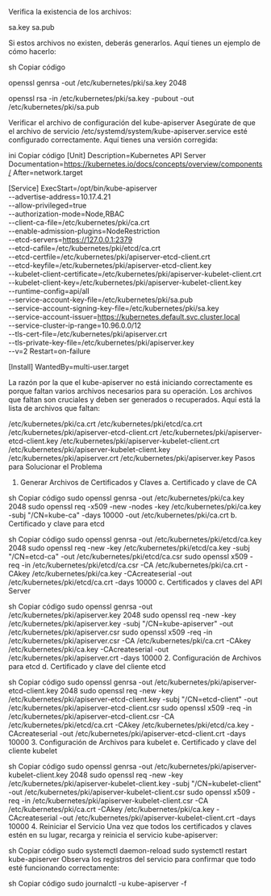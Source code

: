 
Verifica la existencia de los archivos:

sa.key
sa.pub

Si estos archivos no existen, deberás generarlos. Aquí tienes un ejemplo de cómo hacerlo:

sh
Copiar código

openssl genrsa -out /etc/kubernetes/pki/sa.key 2048

openssl rsa -in /etc/kubernetes/pki/sa.key -pubout -out /etc/kubernetes/pki/sa.pub


Verificar el archivo de configuración del kube-apiserver
Asegúrate de que el archivo de servicio /etc/systemd/system/kube-apiserver.service esté configurado correctamente. Aquí tienes una versión corregida:

ini
Copiar código
[Unit]
Description=Kubernetes API Server
Documentation=https://kubernetes.io/docs/concepts/overview/components/
After=network.target

[Service]
ExecStart=/opt/bin/kube-apiserver \
  --advertise-address=10.17.4.21 \
  --allow-privileged=true \
  --authorization-mode=Node,RBAC \
  --client-ca-file=/etc/kubernetes/pki/ca.crt \
  --enable-admission-plugins=NodeRestriction \
  --etcd-servers=https://127.0.0.1:2379 \
  --etcd-cafile=/etc/kubernetes/pki/etcd/ca.crt \
  --etcd-certfile=/etc/kubernetes/pki/apiserver-etcd-client.crt \
  --etcd-keyfile=/etc/kubernetes/pki/apiserver-etcd-client.key \
  --kubelet-client-certificate=/etc/kubernetes/pki/apiserver-kubelet-client.crt \
  --kubelet-client-key=/etc/kubernetes/pki/apiserver-kubelet-client.key \
  --runtime-config=api/all \
  --service-account-key-file=/etc/kubernetes/pki/sa.pub \
  --service-account-signing-key-file=/etc/kubernetes/pki/sa.key \
  --service-account-issuer=https://kubernetes.default.svc.cluster.local \
  --service-cluster-ip-range=10.96.0.0/12 \
  --tls-cert-file=/etc/kubernetes/pki/apiserver.crt \
  --tls-private-key-file=/etc/kubernetes/pki/apiserver.key \
  --v=2
Restart=on-failure

[Install]
WantedBy=multi-user.target


La razón por la que el kube-apiserver no está iniciando correctamente es porque faltan varios archivos necesarios para su operación. Los archivos que faltan son cruciales y deben ser generados o recuperados. Aquí está la lista de archivos que faltan:

/etc/kubernetes/pki/ca.crt
/etc/kubernetes/pki/etcd/ca.crt
/etc/kubernetes/pki/apiserver-etcd-client.crt
/etc/kubernetes/pki/apiserver-etcd-client.key
/etc/kubernetes/pki/apiserver-kubelet-client.crt
/etc/kubernetes/pki/apiserver-kubelet-client.key
/etc/kubernetes/pki/apiserver.crt
/etc/kubernetes/pki/apiserver.key
Pasos para Solucionar el Problema
1. Generar Archivos de Certificados y Claves
a. Certificado y clave de CA

sh
Copiar código
sudo openssl genrsa -out /etc/kubernetes/pki/ca.key 2048
sudo openssl req -x509 -new -nodes -key /etc/kubernetes/pki/ca.key -subj "/CN=kube-ca" -days 10000 -out /etc/kubernetes/pki/ca.crt
b. Certificado y clave para etcd

sh
Copiar código
sudo openssl genrsa -out /etc/kubernetes/pki/etcd/ca.key 2048
sudo openssl req -new -key /etc/kubernetes/pki/etcd/ca.key -subj "/CN=etcd-ca" -out /etc/kubernetes/pki/etcd/ca.csr
sudo openssl x509 -req -in /etc/kubernetes/pki/etcd/ca.csr -CA /etc/kubernetes/pki/ca.crt -CAkey /etc/kubernetes/pki/ca.key -CAcreateserial -out /etc/kubernetes/pki/etcd/ca.crt -days 10000
c. Certificados y claves del API Server

sh
Copiar código
sudo openssl genrsa -out /etc/kubernetes/pki/apiserver.key 2048
sudo openssl req -new -key /etc/kubernetes/pki/apiserver.key -subj "/CN=kube-apiserver" -out /etc/kubernetes/pki/apiserver.csr
sudo openssl x509 -req -in /etc/kubernetes/pki/apiserver.csr -CA /etc/kubernetes/pki/ca.crt -CAkey /etc/kubernetes/pki/ca.key -CAcreateserial -out /etc/kubernetes/pki/apiserver.crt -days 10000
2. Configuración de Archivos para etcd
d. Certificado y clave del cliente etcd

sh
Copiar código
sudo openssl genrsa -out /etc/kubernetes/pki/apiserver-etcd-client.key 2048
sudo openssl req -new -key /etc/kubernetes/pki/apiserver-etcd-client.key -subj "/CN=etcd-client" -out /etc/kubernetes/pki/apiserver-etcd-client.csr
sudo openssl x509 -req -in /etc/kubernetes/pki/apiserver-etcd-client.csr -CA /etc/kubernetes/pki/etcd/ca.crt -CAkey /etc/kubernetes/pki/etcd/ca.key -CAcreateserial -out /etc/kubernetes/pki/apiserver-etcd-client.crt -days 10000
3. Configuración de Archivos para kubelet
e. Certificado y clave del cliente kubelet

sh
Copiar código
sudo openssl genrsa -out /etc/kubernetes/pki/apiserver-kubelet-client.key 2048
sudo openssl req -new -key /etc/kubernetes/pki/apiserver-kubelet-client.key -subj "/CN=kubelet-client" -out /etc/kubernetes/pki/apiserver-kubelet-client.csr
sudo openssl x509 -req -in /etc/kubernetes/pki/apiserver-kubelet-client.csr -CA /etc/kubernetes/pki/ca.crt -CAkey /etc/kubernetes/pki/ca.key -CAcreateserial -out /etc/kubernetes/pki/apiserver-kubelet-client.crt -days 10000
4. Reiniciar el Servicio
Una vez que todos los certificados y claves estén en su lugar, recarga y reinicia el servicio kube-apiserver:

sh
Copiar código
sudo systemctl daemon-reload
sudo systemctl restart kube-apiserver
Observa los registros del servicio para confirmar que todo esté funcionando correctamente:

sh
Copiar código
sudo journalctl -u kube-apiserver -f